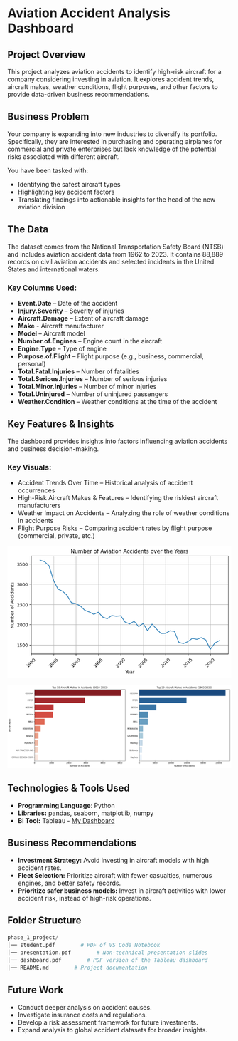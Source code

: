 # Aviation Accident Analysis Dashboard

## Project Overview

This project analyzes aviation accidents to identify high-risk aircraft for a company considering investing in aviation. It explores accident trends, aircraft makes, weather conditions, flight purposes, and other factors to provide data-driven business recommendations.

## Business Problem

Your company is expanding into new industries to diversify its portfolio. Specifically, they are interested in purchasing and operating airplanes for commercial and private enterprises but lack knowledge of the potential risks associated with different aircraft.

You have been tasked with:

- Identifying the safest aircraft types
- Highlighting key accident factors
- Translating findings into actionable insights for the head of the new aviation division

## The Data

The dataset comes from the National Transportation Safety Board (NTSB) and includes aviation accident data from 1962 to 2023. It contains 88,889 records on civil aviation accidents and selected incidents in the United States and international waters.

### Key Columns Used:
- **Event.Date** – Date of the accident
- **Injury.Severity** – Severity of injuries
- **Aircraft.Damage** – Extent of aircraft damage
- **Make** - Aircraft manufacturer
- **Model** – Aircraft model
- **Number.of.Engines** – Engine count in the aircraft
- **Engine.Type** – Type of engine
- **Purpose.of.Flight** – Flight purpose (e.g., business, commercial, personal)
- **Total.Fatal.Injuries** – Number of fatalities
- **Total.Serious.Injuries** – Number of serious injuries
- **Total.Minor.Injuries** – Number of minor injuries
- **Total.Uninjured** – Number of uninjured passengers
- **Weather.Condition** – Weather conditions at the time of the accident

## Key Features & Insights

The dashboard provides insights into factors influencing aviation accidents and business decision-making.

### Key Visuals:
- Accident Trends Over Time – Historical analysis of accident occurrences
- High-Risk Aircraft Makes & Features – Identifying the riskiest aircraft manufacturers
- Weather Impact on Accidents – Analyzing the role of weather conditions in accidents
- Flight Purpose Risks – Comparing accident rates by flight purpose (commercial, private, etc.)

![alt text](image.png)

![alt text](image-1.png)

## Technologies & Tools Used

- **Programming Language**: Python
- **Libraries:** pandas, seaborn, matplotlib, numpy
- **BI Tool:** Tableau - [My Dashboard](https://public.tableau.com/views/AviationData_17389465595370/AviationAccident?:language=en-GB&:sid=&:redirect=auth&:display_count=n&:origin=viz_share_link)

## Business Recommendations

- **Investment Strategy:** Avoid investing in aircraft models with high accident rates.
- **Fleet Selection:** Prioritize aircraft with fewer casualties, numerous engines, and better safety records.
- **Prioritize safer business models:** Invest in aircraft activities with lower accident risk, instead of high-risk operations.


## Folder Structure

```python
phase_1_project/
│── student.pdf        # PDF of VS Code Notebook
│── presentation.pdf        # Non-technical presentation slides
│── dashboard.pdf        # PDF version of the Tableau dashboard
│── README.md        # Project documentation
```

## Future Work

- Conduct deeper analysis on accident causes.
- Investigate insurance costs and regulations.
- Develop a risk assessment framework for future investments.
- Expand analysis to global accident datasets for broader insights.

